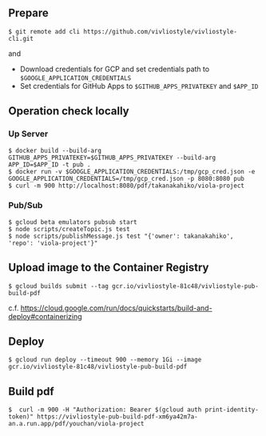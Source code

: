 ## Prepare

    $ git remote add cli https://github.com/vivliostyle/vivliostyle-cli.git

and

- Download credentials for GCP and set credentials path to `$GOOGLE_APPLICATION_CREDENTIALS`
- Set credentials for GitHub Apps to `$GITHUB_APPS_PRIVATEKEY` and `$APP_ID`

## Operation check locally

### Up Server

    $ docker build --build-arg GITHUB_APPS_PRIVATEKEY=$GITHUB_APPS_PRIVATEKEY --build-arg APP_ID=$APP_ID -t pub .
    $ docker run -v $GOOGLE_APPLICATION_CREDENTIALS:/tmp/gcp_cred.json -e GOOGLE_APPLICATION_CREDENTIALS=/tmp/gcp_cred.json -p 8080:8080 pub
    $ curl -m 900 http://localhost:8080/pdf/takanakahiko/viola-project

### Pub/Sub

    $ gcloud beta emulators pubsub start
    $ node scripts/createTopic.js test
    $ node scripts/publishMessage.js test "{'owner': takanakahiko', 'repo': 'viola-project'}"

## Upload image to the Container Registry

    $ gcloud builds submit --tag gcr.io/vivliostyle-81c48/vivliostyle-pub-build-pdf

c.f. https://cloud.google.com/run/docs/quickstarts/build-and-deploy#containerizing

## Deploy

    $ gcloud run deploy --timeout 900 --memory 1Gi --image gcr.io/vivliostyle-81c48/vivliostyle-pub-build-pdf


## Build pdf

    $  curl -m 900 -H "Authorization: Bearer $(gcloud auth print-identity-token)" https://vivliostyle-pub-build-pdf-xm6ya42m7a-an.a.run.app/pdf/youchan/viola-project
